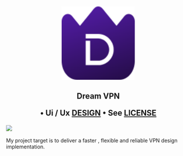 
<p align="center">
  <img width="200" src="assets/logo.svg" alt="logo">
</p>

## <p align="center"> Dream VPN <p align="center">•  Ui / Ux [DESIGN](https://www.figma.com/community/file/1048677183722250131/DreamVPN-App-UI-%40rahulsharmadev)</a> • See [LICENSE](/LICENSE)
</p>

![](https://lh3.googleusercontent.com/pw/AM-JKLUP2lZtRsdNk_mFoyDnKlo44LL4sW7sDH0NzSNhIcH0Hma5u3bPfB3TOEzmrQayA-iSocPIK0bkTPx-3LH91PoBLkUbUilu-m1PjiZZx2dzkHTgat6XgPWqS9pd-WOv2G4Lfztpdiaw34-UjKOrmLc=s933-no?authuser=0)

My project target is to deliver a faster , flexible and reliable VPN  design implementation.

